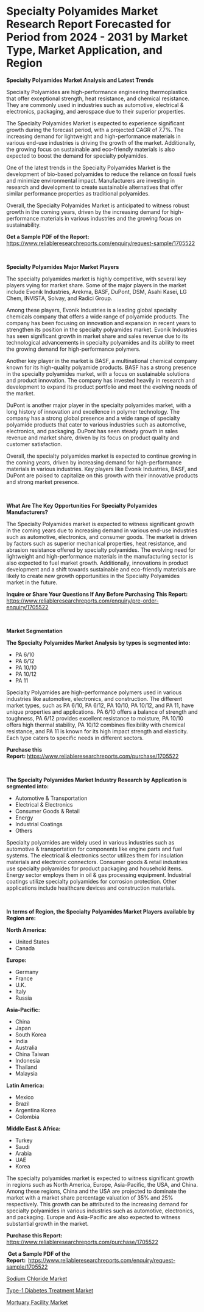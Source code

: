 <p><h1>Specialty Polyamides Market Research Report Forecasted for Period from 2024 -  2031 by Market Type, Market Application, and Region</h1></p><p><strong>Specialty Polyamides Market Analysis and Latest Trends</strong></p>
<p><p>Specialty Polyamides are high-performance engineering thermoplastics that offer exceptional strength, heat resistance, and chemical resistance. They are commonly used in industries such as automotive, electrical & electronics, packaging, and aerospace due to their superior properties.</p><p>The Specialty Polyamides Market is expected to experience significant growth during the forecast period, with a projected CAGR of 7.7%. The increasing demand for lightweight and high-performance materials in various end-use industries is driving the growth of the market. Additionally, the growing focus on sustainable and eco-friendly materials is also expected to boost the demand for specialty polyamides.</p><p>One of the latest trends in the Specialty Polyamides Market is the development of bio-based polyamides to reduce the reliance on fossil fuels and minimize environmental impact. Manufacturers are investing in research and development to create sustainable alternatives that offer similar performance properties as traditional polyamides.</p><p>Overall, the Specialty Polyamides Market is anticipated to witness robust growth in the coming years, driven by the increasing demand for high-performance materials in various industries and the growing focus on sustainability.</p></p>
<p><strong>Get a Sample PDF of the Report:&nbsp;</strong> <a href="https://www.reliableresearchreports.com/enquiry/request-sample/1705522">https://www.reliableresearchreports.com/enquiry/request-sample/1705522</a></p>
<p>&nbsp;</p>
<p><strong>Specialty Polyamides Major Market Players</strong></p>
<p><p>The specialty polyamides market is highly competitive, with several key players vying for market share. Some of the major players in the market include Evonik Industries, Arekma, BASF, DuPont, DSM, Asahi Kasei, LG Chem, INVISTA, Solvay, and Radici Group. </p><p>Among these players, Evonik Industries is a leading global specialty chemicals company that offers a wide range of polyamide products. The company has been focusing on innovation and expansion in recent years to strengthen its position in the specialty polyamides market. Evonik Industries has seen significant growth in market share and sales revenue due to its technological advancements in specialty polyamides and its ability to meet the growing demand for high-performance polymers.</p><p>Another key player in the market is BASF, a multinational chemical company known for its high-quality polyamide products. BASF has a strong presence in the specialty polyamides market, with a focus on sustainable solutions and product innovation. The company has invested heavily in research and development to expand its product portfolio and meet the evolving needs of the market.</p><p>DuPont is another major player in the specialty polyamides market, with a long history of innovation and excellence in polymer technology. The company has a strong global presence and a wide range of specialty polyamide products that cater to various industries such as automotive, electronics, and packaging. DuPont has seen steady growth in sales revenue and market share, driven by its focus on product quality and customer satisfaction.</p><p>Overall, the specialty polyamides market is expected to continue growing in the coming years, driven by increasing demand for high-performance materials in various industries. Key players like Evonik Industries, BASF, and DuPont are poised to capitalize on this growth with their innovative products and strong market presence.</p></p>
<p>&nbsp;</p>
<p><strong>What Are The Key Opportunities For Specialty Polyamides Manufacturers?</strong></p>
<p><p>The Specialty Polyamides market is expected to witness significant growth in the coming years due to increasing demand in various end-use industries such as automotive, electronics, and consumer goods. The market is driven by factors such as superior mechanical properties, heat resistance, and abrasion resistance offered by specialty polyamides. The evolving need for lightweight and high-performance materials in the manufacturing sector is also expected to fuel market growth. Additionally, innovations in product development and a shift towards sustainable and eco-friendly materials are likely to create new growth opportunities in the Specialty Polyamides market in the future.</p></p>
<p><strong>Inquire or Share Your Questions If Any Before Purchasing This Report:</strong> <a href="https://www.reliableresearchreports.com/enquiry/pre-order-enquiry/1705522">https://www.reliableresearchreports.com/enquiry/pre-order-enquiry/1705522</a></p>
<p>&nbsp;</p>
<p><strong>Market Segmentation</strong></p>
<p><strong>The Specialty Polyamides Market Analysis by types is segmented into:</strong></p>
<p><ul><li>PA 6/10</li><li>PA 6/12</li><li>PA 10/10</li><li>PA 10/12</li><li>PA 11</li></ul></p>
<p><p>Specialty Polyamides are high-performance polymers used in various industries like automotive, electronics, and construction. The different market types, such as PA 6/10, PA 6/12, PA 10/10, PA 10/12, and PA 11, have unique properties and applications. PA 6/10 offers a balance of strength and toughness, PA 6/12 provides excellent resistance to moisture, PA 10/10 offers high thermal stability, PA 10/12 combines flexibility with chemical resistance, and PA 11 is known for its high impact strength and elasticity. Each type caters to specific needs in different sectors.</p></p>
<p><strong>Purchase this Report:&nbsp;</strong><a href="https://www.reliableresearchreports.com/purchase/1705522">https://www.reliableresearchreports.com/purchase/1705522</a></p>
<p>&nbsp;</p>
<p><strong>The Specialty Polyamides Market Industry Research by Application is segmented into:</strong></p>
<p><ul><li>Automotive & Transportation</li><li>Electrical & Electronics</li><li>Consumer Goods & Retail</li><li>Energy</li><li>Industrial Coatings</li><li>Others</li></ul></p>
<p><p>Specialty polyamides are widely used in various industries such as automotive & transportation for components like engine parts and fuel systems. The electrical & electronics sector utilizes them for insulation materials and electronic connectors. Consumer goods & retail industries use specialty polyamides for product packaging and household items. Energy sector employs them in oil & gas processing equipment. Industrial coatings utilize specialty polyamides for corrosion protection. Other applications include healthcare devices and construction materials.</p></p>
<p>&nbsp;</p>
<p><strong>In terms of Region, the Specialty Polyamides Market Players available by Region are:</strong></p>
<p>
    <p> <strong> North America: </strong>
        <ul>
            <li>United States</li>
            <li>Canada</li>
        </ul>
        </p> 
    <p> <strong> Europe: </strong>
        <ul>
            <li>Germany</li>
            <li>France</li>
            <li>U.K.</li>
            <li>Italy</li>
            <li>Russia</li>
        </ul>
        </p> 
    <p> <strong> Asia-Pacific: </strong>
        <ul>
            <li>China</li>
            <li>Japan</li>
            <li>South Korea</li>
            <li>India</li>
            <li>Australia</li>
            <li>China Taiwan</li>
            <li>Indonesia</li>
            <li>Thailand</li>
            <li>Malaysia</li>
        </ul>
        </p> 
    <p> <strong> Latin America: </strong>
        <ul>
            <li>Mexico</li>
            <li>Brazil</li>
            <li>Argentina Korea</li>
            <li>Colombia</li>
        </ul>
        </p> 
    <p> <strong> Middle East & Africa: </strong>
        <ul>
            <li>Turkey</li>
            <li>Saudi</li>
            <li>Arabia</li>
            <li>UAE</li>
            <li>Korea</li>
        </ul>
    </p>
    </p>
<p><p>The specialty polyamides market is expected to witness significant growth in regions such as North America, Europe, Asia-Pacific, the USA, and China. Among these regions, China and the USA are projected to dominate the market with a market share percentage valuation of 35% and 25% respectively. This growth can be attributed to the increasing demand for specialty polyamides in various industries such as automotive, electronics, and packaging. Europe and Asia-Pacific are also expected to witness substantial growth in the market.</p></p>
<p><strong>Purchase this Report: </strong><a href="https://www.reliableresearchreports.com/purchase/1705522">https://www.reliableresearchreports.com/purchase/1705522</a></p>
<p>&nbsp;<strong>Get a Sample PDF of the Report:&nbsp;&nbsp;</strong><a href="https://www.reliableresearchreports.com/enquiry/request-sample/1705522">https://www.reliableresearchreports.com/enquiry/request-sample/1705522</a></p>
<p><strong></strong></p>
<p><p><a href="https://github.com/ruddyyedelwadw/Market-Research-Report-List-1/blob/main/sodium-chloride-market.md">Sodium Chloride Market</a></p><p><a href="https://view.publitas.com/reportprime-1/type-1-diabetes-treatment-market-provides-a-comprehensive-analysis-including-a-macro-overview-of-the-market-as-well-as-micro-details-such-as-market-size-and-competitive-landscape/">Type-1 Diabetes Treatment Market</a></p><p><a href="https://view.publitas.com/reportprime-1/mortuary-facility-market-centers-on-aspects-such-as-market-growth-market-share-market-opportunity-and-projected-forecasts-spanning-from-2023-to-2030/">Mortuary Facility Market</a></p></p>